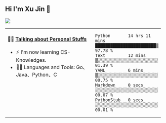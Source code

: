 
## Hi I'm Xu Jin 👋
![](https://komarev.com/ghpvc/?username=jiayouxujin&color=brightgreen&label=PROFILE+VIEWS)



<table align="center">
<tr>
<td valign="top" width="60%">

#### 🏋️‍♀️ <a href="https://github.com/jiayouxujin" target="_blank">Talking about Personal Stuffs</a>
<!-- recent_releases starts -->

- ⚡  I'm now learning CS-Knowledges.  
- 🏊‍♂️ Languages and Tools: Go、Java、Python、C
<!-- recent_releases ends -->
</td>
<td>
 
<!--START_SECTION:waka-->

```text
Python       14 hrs 11 mins  ████████████████████████▒   97.78 %
Text         12 mins         ▒░░░░░░░░░░░░░░░░░░░░░░░░   01.39 %
YAML         6 mins          ▒░░░░░░░░░░░░░░░░░░░░░░░░   00.75 %
Markdown     0 secs          ░░░░░░░░░░░░░░░░░░░░░░░░░   00.07 %
PythonStub   0 secs          ░░░░░░░░░░░░░░░░░░░░░░░░░   00.01 %
```

<!--END_SECTION:waka-->
 
</td>
</tr>
</table>





